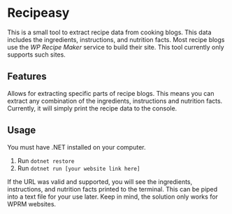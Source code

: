 # Recipeasy

This is a small tool to extract recipe data from cooking blogs. This data includes the ingredients, instructions, and nutrition facts. Most recipe blogs use the _WP Recipe Maker_ service to build their site. This tool currently only supports such sites.

## Features
Allows for extracting specific parts of recipe blogs. This means you can extract any combination of the ingredients, instructions and nutrition facts. Currently, it will simply print the recipe data to the console.

## Usage
You must have .NET installed on your computer.

1. Run `dotnet restore`
2. Run `dotnet run [your website link here]`

If the URL was valid and supported, you will see the ingredients, instructions, and nutrition facts printed to the terminal. This can be piped into a text file for your use later. Keep in mind, the solution only works for WPRM websites.
